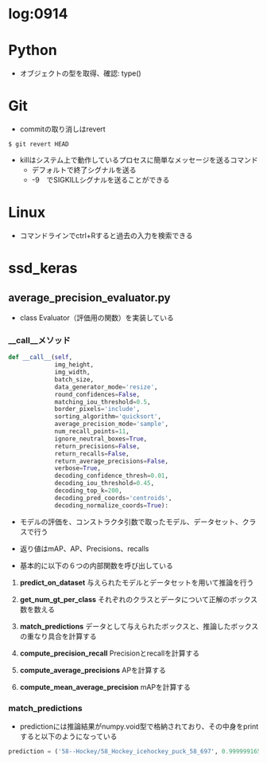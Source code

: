 log:0914
==

# Python

- オブジェクトの型を取得、確認: type()

# Git

- commitの取り消しはrevert

```
$ git revert HEAD
```

- killはシステム上で動作しているプロセスに簡単なメッセージを送るコマンド
    - デフォルトで終了シグナルを送る
    - -9　でSIGKILLシグナルを送ることができる

# Linux

- コマンドラインでctrl+Rすると過去の入力を検索できる

# ssd_keras

## average_precision_evaluator.py

- class Evaluator（評価用の関数）を実装している

### __call__メソッド
```python
def __call__(self,
             img_height,
             img_width,
             batch_size,
             data_generator_mode='resize',
             round_confidences=False,
             matching_iou_threshold=0.5,
             border_pixels='include',
             sorting_algorithm='quicksort',
             average_precision_mode='sample',
             num_recall_points=11,
             ignore_neutral_boxes=True,
             return_precisions=False,
             return_recalls=False,
             return_average_precisions=False,
             verbose=True,
             decoding_confidence_thresh=0.01,
             decoding_iou_threshold=0.45,
             decoding_top_k=200,
             decoding_pred_coords='centroids',
             decoding_normalize_coords=True):
```

- モデルの評価を、コンストラクタ引数で取ったモデル、データセット、クラスで行う
- 返り値はmAP、AP、Precisions、recalls

- 基本的に以下の６つの内部関数を呼び出している

1. **predict_on_dataset**
    与えられたモデルとデータセットを用いて推論を行う

2. **get_num_gt_per_class**
    それぞれのクラスとデータについて正解のボックス数を数える

3. **match_predictions**
    データとして与えられたボックスと、推論したボックスの重なり具合を計算する

4. **compute_precision_recall**
    Precisionとrecallを計算する

5. **compute_average_precisions**
    APを計算する

6. **compute_mean_average_precision**
    mAPを計算する
    
### match_predictions

- predictionには推論結果がnumpy.void型で格納されており、その中身をprintすると以下のようになっている

```python
prediction = ('58--Hockey/58_Hockey_icehockey_puck_58_697', 0.9999991655349731, 410.0, 106.0, 532.0, 277.0)
```